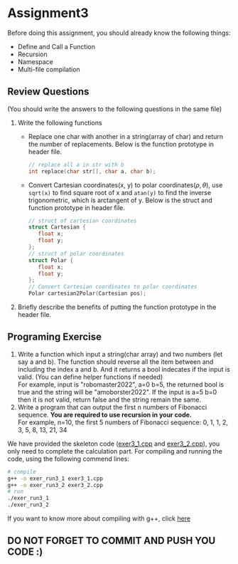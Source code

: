 # Assignment3

Before doing this assignment, you should already know the following things:

- Define and Call a Function
- Recursion
- Namespace
- Multi-file compilation

## Review Questions

(You should write the answers to the following questions in the same file)

1. Write the following functions

   - Replace one char with another in a string(array of char) and return the number of replacements. Below is the function prototype in header file.
     ```c
     // replace all a in str with b
     int replace(char str[], char a, char b);
     ```
   - Convert Cartesian coordinates(x, y) to polar coordinates($\rho, \theta$), use `sqrt(x)` to find square root of x and `atan(y)` to find the inverse trigonometric, which is arctangent of y. Below is the struct and function prototype in header file.
     ```c
     // struct of cartesian coordinates
     struct Cartesian {
        float x;
        float y;
     };
     // struct of polar coordinates
     struct Polar {
        float x;
        float y;
     };
     // Convert Cartesian coordinates to polar coordinates
     Polar cartesian2Polar(Cartesian pos);
     ```

2. Briefly describe the benefits of putting the function prototype in the header file.

## Programing Exercise

1. Write a function which input a string(char array) and two numbers (let say a and b). The function should reverse all the item between and including the index a and b. And it returns a bool indecates if the input is valid. (You can define helper functions if needed)  
   For example, input is "robomaster2022", a=0 b=5, the returned bool is true and the string will be "amoborster2022". If the input is a=5 b=0 then it is not valid, return false and the string remain the same.
2. Write a program that can output the first n numbers of Fibonacci sequence. **You are required to use recursion in your code.**  
   For example, n=10, the first 5 numbers of Fibonacci sequence: 0, 1, 1, 2, 3, 5, 8, 13, 21, 34

We have provided the skeleton code ([exer3_1.cpp](./exer3_1.cpp) and [exer3_2.cpp](./exer3_2.cpp)), you only need to complete the calculation part.
For compiling and running the code, using the following commend lines:

```bash
# compile
g++ -o exer_run3_1 exer3_1.cpp
g++ -o exer_run3_2 exer3_2.cpp
# run
./exer_run3_1
./exer_run3_2
```

If you want to know more about compiling with g++, click [here](https://courses.cs.washington.edu/courses/cse373/99au/unix/g++.html)

## DO NOT FORGET TO COMMIT AND PUSH YOU CODE :)

